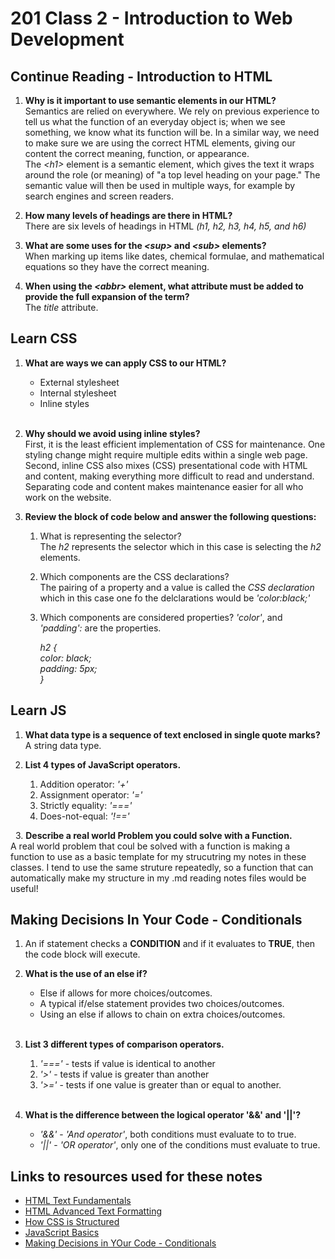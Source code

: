 # 201 Class 2 - Introduction to Web Development

## Continue Reading - Introduction to HTML

1. **Why is it important to use semantic elements in our HTML?**  
Semantics are relied on everywhere. We rely on previous experience to tell us what the function of an everyday object is; when we see something, we know what its function will be. In a similar way, we need to make sure we are using the correct HTML elements, giving our content the correct meaning, function, or appearance.  
The *\<h1>* element is a semantic element, which gives the text it wraps around the role (or meaning) of "a top level heading on your page." The semantic value will then be used in multiple ways, for example by search engines and screen readers.

2. **How many levels of headings are there in HTML?**  
There are six levels of headings in HTML *(h1, h2, h3, h4, h5, and h6)*  

3. **What are some uses for the *\<sup>* and *\<sub>* elements?**  
When marking up items like dates, chemical formulae, and mathematical equations so they have the correct meaning.  

4. **When using the *\<abbr>* element, what attribute must be added to provide the full expansion of the term?**  
The *title* attribute.

## Learn CSS

1. **What are ways we can apply CSS to our HTML?**
    * External stylesheet
    * Internal stylesheet
    * Inline styles  
    &nbsp;
2. **Why should we avoid using inline styles?**  
First, it is the least efficient implementation of CSS for maintenance. One styling change might require multiple edits within a single web page. Second, inline CSS also mixes (CSS) presentational code with HTML and content, making everything more difficult to read and understand. Separating code and content makes maintenance easier for all who work on the website.  

3. **Review the block of code below and answer the following questions:**
    1. What is representing the selector?  
    The *h2* represents the selector which in this case is selecting the *h2* elements.  

    2. Which components are the CSS declarations?  
    The pairing of a property and a value is called the *CSS declaration* which in this case one fo the delclarations would be *'color:black;'*  

    3. Which components are considered properties?
    *'color'*, and *'padding':* are the properties.  

          *h2 {  
          color: black;  
          padding: 5px;  
          }*  

## Learn JS

1. **What data type is a sequence of text enclosed in single quote marks?**  
A string data type.  

2. **List 4 types of JavaScript operators.**  
    1. Addition operator: *'+'*
    2. Assignment operator: *'='*
    3. Strictly equality: *'==='*
    4. Does-not-equal: *'!=='*  

&nbsp;
3. **Describe a real world Problem you could solve with a Function.**  
A real world problem that coul be solved with a function is making a function to use as a basic template for my strucutring my notes in these classes.  I tend to use the same struture repeatedly, so a function that can automatically make my structure in my .md reading notes files would be useful!

## Making Decisions In Your Code - Conditionals

1. An if statement checks a **CONDITION** and if it evaluates to **TRUE**, then the code block will execute.  

2. **What is the use of an else if?**  
    * Else if allows for more choices/outcomes.  
    * A typical if/else statement provides two choices/outcomes.  
    * Using an else if allows to chain on extra choices/outcomes.  
&nbsp;
3. **List 3 different types of comparison operators.**  
    1. *'==='* - tests if value is identical to another
    2. *'>'* - tests if value is greater than another
    3. *'>='* - tests if one value is greater than or equal to another.  
&nbsp;
4. **What is the difference between the logical operator '&&' and '\|\|'?**  
    * *'&&'* - *'And operator'*, both conditions must evaluate to to true.  
    * *'\|\|'* - *'OR operator'*, only one of the conditions must evaluate to true.

## Links to resources used for these notes

* [HTML Text Fundamentals](https://developer.mozilla.org/en-US/docs/Learn/HTML/Introduction_to_HTML/HTML_text_fundamentals)
* [HTML Advanced Text Formatting](https://developer.mozilla.org/en-US/docs/Learn/HTML/Introduction_to_HTML/Advanced_text_formatting)
* [How CSS is Structured](https://developer.mozilla.org/en-US/docs/Learn/CSS/First_steps/How_CSS_is_structured)
* [JavaScript Basics](https://developer.mozilla.org/en-US/docs/Learn/Getting_started_with_the_web/JavaScript_basics)
* [Making Decisions in YOur Code - Conditionals](https://developer.mozilla.org/en-US/docs/Learn/JavaScript/Building_blocks/conditionals)
